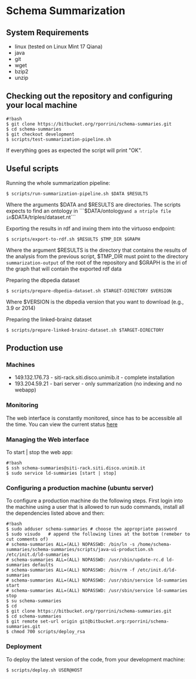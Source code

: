 # Schema Summarization

## System Requirements

* linux (tested on Linux Mint 17 Qiana)
* java
* git
* wget
* bzip2
* unzip

## Checking out the repository and configuring your local machine
```
#!bash
$ git clone https://bitbucket.org/rporrini/schema-summaries.git
$ cd schema-summaries
$ git checkout development
$ scripts/test-summarization-pipeline.sh
```
If everything goes as expected the script will print "OK".

## Useful scripts

Running the whole summarization pipeline:
```
$ scripts/run-summarization-pipeline.sh $DATA $RESULTS
```
Where the arguments $DATA and $RESULTS are directories. The scripts expects to find an ontology in ```$DATA/ontology``` and a ntriple file in ```$DATA/triples/dataset.nt```

Exporting the results in rdf and inxing them into the virtuoso endpoint:
```
$ scripts/export-to-rdf.sh $RESULTS $TMP_DIR $GRAPH
```
Where the argument $RESULTS is the directory that contains the results of the analysis from the previous script, $TMP_DIR must point to the directory ```summarization-output``` of the root of the repository and $GRAPH is the iri of the graph that will contain the exported rdf data

Preparing the dbpedia dataset
```
$ scripts/prepare-dbpedia-dataset.sh $TARGET-DIRECTORY $VERSION
```
Where $VERSION is the dbpedia version that you want to download (e.g., 3.9 or 2014)

Preparing the linked-brainz dataset
```
$ scripts/prepare-linked-brainz-dataset.sh $TARGET-DIRECTORY
```

## Production use

### Machines

* 149.132.176.73 - siti-rack.siti.disco.unimib.it - complete installation
* 193.204.59.21 - bari server - only summarization (no indexing and no webapp)

### Monitoring

The web interface is constantly monitored, since has to be accessible all the time. You can view the current status [here](http://uptime.statuscake.com/?TestID=TCI9iWyOqa)

### Managing the Web interface

To start | stop the web app:

```
#!bash
$ ssh schema-summaries@siti-rack.siti.disco.unimib.it
$ sudo service ld-summaries [start | stop]
```

### Configuring a production machine (ubuntu server)

To configure a production machine do the following steps. First login into the machine using a user that is allowed to run sudo commands, install all the dependencies listed above and then:

```
#!bash
$ sudo adduser schema-summaries	# choose the appropriate password
$ sudo visudo 	# append the following lines at the bottom (remeber to cut comments of)
# schema-summaries ALL=(ALL) NOPASSWD: /bin/ln -s /home/schema-summaries/schema-summaries/scripts/java-ui-production.sh /etc/init.d/ld-summaries
# schema-summaries ALL=(ALL) NOPASSWD: /usr/sbin/update-rc.d ld-summaries defaults
# schema-summaries ALL=(ALL) NOPASSWD: /bin/rm -f /etc/init.d/ld-summaries
# schema-summaries ALL=(ALL) NOPASSWD: /usr/sbin/service ld-summaries start
# schema-summaries ALL=(ALL) NOPASSWD: /usr/sbin/service ld-summaries stop
$ su schema-summaries
$ cd
$ git clone https://bitbucket.org/rporrini/schema-summaries.git
$ cd schema-summaries
$ git remote set-url origin git@bitbucket.org:rporrini/schema-summaries.git
$ chmod 700 scripts/deploy_rsa
```

### Deployment

To deploy the latest version of the code, from your development machine:

```
$ scripts/deploy.sh USER@HOST
```


